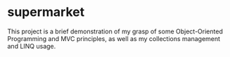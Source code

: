 # supermarket
This project is a brief demonstration of my grasp of some Object-Oriented Programming and MVC principles, as well as my collections management and LINQ usage.
